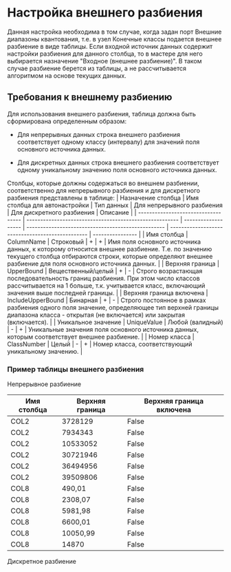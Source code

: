 # Настройка внешнего разбиения

Данная настройка необходима в том случае, когда задан порт Внешние диапазоны квантования, т.е. в узел Конечные классы подается внешнее разбиение в виде таблицы. Если входной источник данных содержит настройки разбиения для данного столбца, то в мастере для него выбирается назначение "Входное (внешнее разбиение)". В таком случае разбиение берется из таблицы, а не рассчитывается алгоритмом на основе текущих данных.

## Требования к внешнему разбиению

Для использования внешнего разбиения, таблица должна быть сформирована определенным образом:

* Для непрерывных данных строка внешнего разбиения соответствует одному классу (интервалу) для значений поля основного источника данных.

* Для дискретных данных строка внешнего разбиения соответствует одному уникальному значению поля основного источника данных.

Столбцы, которые должны содержаться во внешнем разбиении, соответственно для непрерывного разбиения и для дискретного разбиения представлены в таблице:
 | Назначение столбца            | Имя столбца для автонастройки | Тип данных                 | Для непрерывного разбиения | Для дискретного разбиения | Описание                                                                                                                                                                                                                                                                                                                                                                        | 
 | -----------------------------------            | ------------------------------------------------------- | -------------------                 | -------------------------------------------------- | ------------------------------------------------ | ----------------                                                                                                                                                                                                                                                                                                                                                                        | 
 | Имя столбца                          | ColumnName                                              | Строковый                  | +                                                  | +                                                | Имя поля основного источника данных, к которому относится внешнее разбиение. Т.е. по значению текущего столбца отбираются строки, которые определяют внешнее разбиение для поля основного источника данных. | 
 | Верхняя граница                  | UpperBound                                              | Вещественный/целый | +                                                  | -                                                | Строго возрастающая последовательность границ разбиения. При этом число классов рассчитывается на 1 больше, т.к. учитывается класс, включающий значения выше последней границы.                                                   | 
 | Верхняя граница включена | IncludeUpperBound                                       | Бинарная                    | +                                                  | -                                                | Строго постоянное в рамках разбиения одного поля значение, определяющее тип верхней границы диапазона класса - открытая (не включается) или закрытая (включается).                                                                            | 
 | Уникальное значение          | UniqueValue                                             | Любой (валидный)       | -                                                  | +                                                | Уникальные значения поля основного источника данных, которым соответствует внешнее разбиение.                                                                                                                                                                                                       | 
 | Номер класса                        | ClassNumber                                             | Целый                          | -                                                  | +                                                | Номер класса, соответствующий уникальному значению.                                                                                                                                                                                                                                                                                      | 

### Пример таблицы внешнего разбиения

Непрерывное разбиение

 | Имя столбца | Верхняя граница | Верхняя граница включена | 
 | --------------------- | ----------------------------- | ---------------------------------------------- | 
 | COL2                  | 3728129                       | False                                          | 
 | COL2                  | 7934343                       | False                                          | 
 | COL2                  | 10533052                      | False                                          | 
 | COL2                  | 30721946                      | False                                          | 
 | COL2                  | 36494956                      | False                                          | 
 | COL2                  | 39509806                      | False                                          | 
 | COL8                  | 490,01                        | False                                          | 
 | COL8                  | 2308,07                       | False                                          | 
 | COL8                  | 5981,98                       | False                                          | 
 | COL8                  | 6600,01                       | False                                          | 
 | COL8                  | 10050,99                      | False                                          | 
 | COL8                  | 14870                         | False                                          | 

Дискретное разбиение
